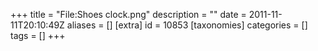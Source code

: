 +++
title = "File:Shoes clock.png"
description = ""
date = 2011-11-11T20:10:49Z
aliases = []
[extra]
id = 10853
[taxonomies]
categories = []
tags = []
+++


